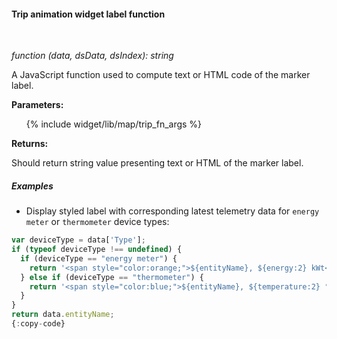 #### Trip animation widget label function

<div class="divider"></div>
<br/>

*function (data, dsData, dsIndex): string*

A JavaScript function used to compute text or HTML code of the marker label.

**Parameters:**

<ul>
  {% include widget/lib/map/trip_fn_args %}
</ul>

**Returns:**

Should return string value presenting text or HTML of the marker label.

<div class="divider"></div>

##### Examples

* Display styled label with corresponding latest telemetry data for `energy meter` or `thermometer` device types:

```javascript
var deviceType = data['Type'];
if (typeof deviceType !== undefined) {
  if (deviceType == "energy meter") {
    return '<span style="color:orange;">${entityName}, ${energy:2} kWt</span>';
  } else if (deviceType == "thermometer") {
    return '<span style="color:blue;">${entityName}, ${temperature:2} °C</span>';
  }
}
return data.entityName;
{:copy-code}
```

<br>
<br>
